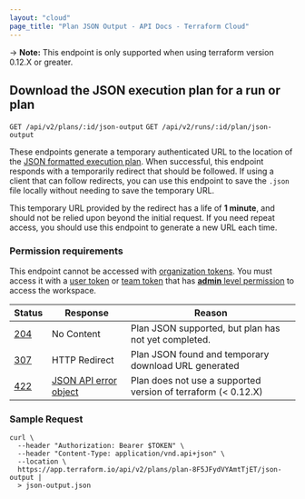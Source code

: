```yaml
---
layout: "cloud"
page_title: "Plan JSON Output - API Docs - Terraform Cloud"
---
```


-> **Note:** This endpoint is only supported when using terraform version 0.12.X or greater.

## Download the JSON execution plan for a run or plan

`GET /api/v2/plans/:id/json-output`
`GET /api/v2/runs/:id/plan/json-output`

These endpoints generate a temporary authenticated URL to the location of the [JSON formatted execution plan](https://www.terraform.io/docs/internals/json-format.html#format-summary).  When successful, this endpoint responds with a temporarily redirect that should be followed.  If using a client that can follow redirects, you can use this endpoint to save the `.json` file locally without needing to save the temporary URL.

This temporary URL provided by the redirect has a life of **1 minute**, and should not be relied upon beyond the initial request.  If you need repeat access, you should use this endpoint to generate a new URL each time.

### Permission requirements

This endpoint cannot be accessed with [organization tokens](../users-teams-organizations/api-tokens.html#organization-api-tokens). You must access it with a [user token](../users-teams-organizations/users.html#api-tokens) or [team token](../users-teams-organizations/api-tokens.html#team-api-tokens) that has [**admin** level permission](../users-teams-organizations/permissions.html#admin) to access the workspace.

Status  | Response                  | Reason
--------|---------------------------|----------
[204][] | No Content                | Plan JSON supported, but plan has not yet completed.
[307][] | HTTP Redirect             | Plan JSON found and temporary download URL generated
[422][] | [JSON API error object][] | Plan does not use a supported version of terraform (< 0.12.X)

[204]: https://developer.mozilla.org/en-US/docs/Web/HTTP/Status/204
[307]: https://developer.mozilla.org/en-US/docs/Web/HTTP/Status/307
[422]: https://developer.mozilla.org/en-US/docs/Web/HTTP/Status/422
[JSON API error object]: http://jsonapi.org/format/#error-objects

### Sample Request

```shell
curl \
  --header "Authorization: Bearer $TOKEN" \
  --header "Content-Type: application/vnd.api+json" \
  --location \
  https://app.terraform.io/api/v2/plans/plan-8F5JFydVYAmtTjET/json-output |
  > json-output.json
```

